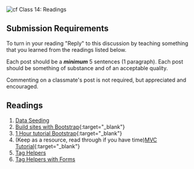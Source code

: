 ![cf](http://i.imgur.com/7v5ASc8.png) Class 14: Readings

## Submission Requirements
To turn in your reading "Reply" to this discussion by teaching something that you learned from the 
readings listed below.

Each post should be a ***minimum*** 5 sentences (1 paragraph). Each post should be something of substance and 
of an acceptable quality. 

Commenting on a classmate's post is not required, but appreciated and encouraged.


## Readings
1. [Data Seeding](https://docs.microsoft.com/en-us/ef/core/modeling/data-seeding)
1. [Build sites with Bootstrap](https://docs.microsoft.com/en-us/aspnet/core/client-side/bootstrap){:target="_blank"} 
1. [1 Hour tutorial Bootstrap](https://scrimba.com/g/gbootstrap4){:target="_blank"} 
1. (Keep as a resource, read through if you have time)[MVC Tutorial](https://docs.microsoft.com/en-us/aspnet/core/tutorials/first-mvc-app/){:target="_blank"} 
1. [Tag Helpers](https://docs.microsoft.com/en-us/aspnet/core/mvc/views/tag-helpers/intro?view=aspnetcore-2.1)
1. [Tag Helpers with Forms](https://docs.microsoft.com/en-us/aspnet/core/mvc/views/working-with-forms?view=aspnetcore-2.1)
